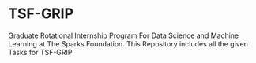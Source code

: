 # TSF-GRIP
Graduate Rotational Internship Program For Data Science and Machine Learning at The Sparks Foundation.
This Repository includes all the given Tasks for TSF-GRIP
